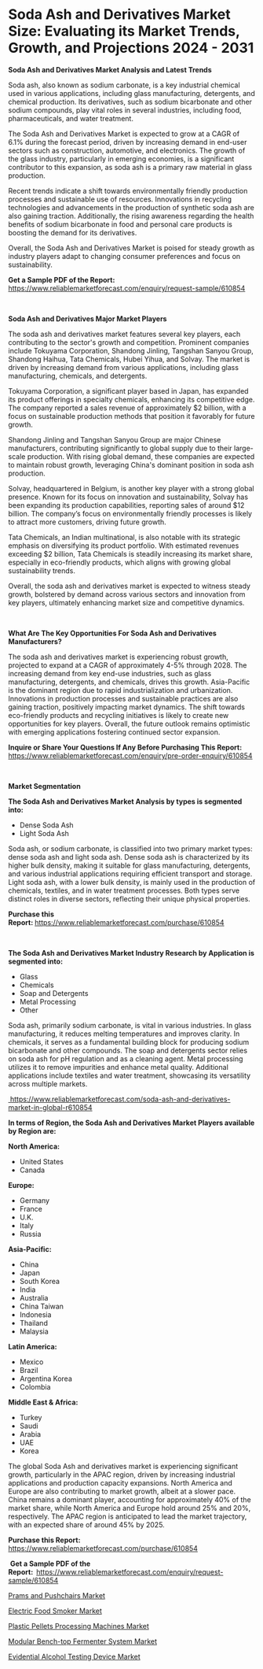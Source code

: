 <p><h1>Soda Ash and Derivatives Market Size: Evaluating its Market Trends, Growth, and Projections 2024 - 2031</h1></p><p><strong>Soda Ash and Derivatives Market Analysis and Latest Trends</strong></p>
<p><p>Soda ash, also known as sodium carbonate, is a key industrial chemical used in various applications, including glass manufacturing, detergents, and chemical production. Its derivatives, such as sodium bicarbonate and other sodium compounds, play vital roles in several industries, including food, pharmaceuticals, and water treatment.</p><p>The Soda Ash and Derivatives Market is expected to grow at a CAGR of 6.1% during the forecast period, driven by increasing demand in end-user sectors such as construction, automotive, and electronics. The growth of the glass industry, particularly in emerging economies, is a significant contributor to this expansion, as soda ash is a primary raw material in glass production.</p><p>Recent trends indicate a shift towards environmentally friendly production processes and sustainable use of resources. Innovations in recycling technologies and advancements in the production of synthetic soda ash are also gaining traction. Additionally, the rising awareness regarding the health benefits of sodium bicarbonate in food and personal care products is boosting the demand for its derivatives.</p><p>Overall, the Soda Ash and Derivatives Market is poised for steady growth as industry players adapt to changing consumer preferences and focus on sustainability.</p></p>
<p><strong>Get a Sample PDF of the Report:&nbsp;</strong> <a href="https://www.reliablemarketforecast.com/enquiry/request-sample/610854?utm_campaign=1140&utm_medium=2&utm_source=Github&utm_content=ia&utm_term=29102024&utm_id=soda-ash-and-derivatives">https://www.reliablemarketforecast.com/enquiry/request-sample/610854</a></p>
<p>&nbsp;</p>
<p><strong>Soda Ash and Derivatives Major Market Players</strong></p>
<p><p>The soda ash and derivatives market features several key players, each contributing to the sector's growth and competition. Prominent companies include Tokuyama Corporation, Shandong Jinling, Tangshan Sanyou Group, Shandong Haihua, Tata Chemicals, Hubei Yihua, and Solvay. The market is driven by increasing demand from various applications, including glass manufacturing, chemicals, and detergents.</p><p>Tokuyama Corporation, a significant player based in Japan, has expanded its product offerings in specialty chemicals, enhancing its competitive edge. The company reported a sales revenue of approximately $2 billion, with a focus on sustainable production methods that position it favorably for future growth.</p><p>Shandong Jinling and Tangshan Sanyou Group are major Chinese manufacturers, contributing significantly to global supply due to their large-scale production. With rising global demand, these companies are expected to maintain robust growth, leveraging China's dominant position in soda ash production.</p><p>Solvay, headquartered in Belgium, is another key player with a strong global presence. Known for its focus on innovation and sustainability, Solvay has been expanding its production capabilities, reporting sales of around $12 billion. The company’s focus on environmentally friendly processes is likely to attract more customers, driving future growth.</p><p>Tata Chemicals, an Indian multinational, is also notable with its strategic emphasis on diversifying its product portfolio. With estimated revenues exceeding $2 billion, Tata Chemicals is steadily increasing its market share, especially in eco-friendly products, which aligns with growing global sustainability trends.</p><p>Overall, the soda ash and derivatives market is expected to witness steady growth, bolstered by demand across various sectors and innovation from key players, ultimately enhancing market size and competitive dynamics.</p></p>
<p>&nbsp;</p>
<p><strong>What Are The Key Opportunities For Soda Ash and Derivatives Manufacturers?</strong></p>
<p><p>The soda ash and derivatives market is experiencing robust growth, projected to expand at a CAGR of approximately 4-5% through 2028. The increasing demand from key end-use industries, such as glass manufacturing, detergents, and chemicals, drives this growth. Asia-Pacific is the dominant region due to rapid industrialization and urbanization. Innovations in production processes and sustainable practices are also gaining traction, positively impacting market dynamics. The shift towards eco-friendly products and recycling initiatives is likely to create new opportunities for key players. Overall, the future outlook remains optimistic with emerging applications fostering continued sector expansion.</p></p>
<p><strong>Inquire or Share Your Questions If Any Before Purchasing This Report:</strong> <a href="https://www.reliablemarketforecast.com/enquiry/pre-order-enquiry/610854?utm_campaign=1140&utm_medium=2&utm_source=Github&utm_content=ia&utm_term=29102024&utm_id=soda-ash-and-derivatives">https://www.reliablemarketforecast.com/enquiry/pre-order-enquiry/610854</a></p>
<p>&nbsp;</p>
<p><strong>Market Segmentation</strong></p>
<p><strong>The Soda Ash and Derivatives Market Analysis by types is segmented into:</strong></p>
<p><ul><li>Dense Soda Ash</li><li>Light Soda Ash</li></ul></p>
<p><p>Soda ash, or sodium carbonate, is classified into two primary market types: dense soda ash and light soda ash. Dense soda ash is characterized by its higher bulk density, making it suitable for glass manufacturing, detergents, and various industrial applications requiring efficient transport and storage. Light soda ash, with a lower bulk density, is mainly used in the production of chemicals, textiles, and in water treatment processes. Both types serve distinct roles in diverse sectors, reflecting their unique physical properties.</p></p>
<p><strong>Purchase this Report:&nbsp;</strong><a href="https://www.reliablemarketforecast.com/purchase/610854?utm_campaign=1140&utm_medium=2&utm_source=Github&utm_content=ia&utm_term=29102024&utm_id=soda-ash-and-derivatives">https://www.reliablemarketforecast.com/purchase/610854</a></p>
<p>&nbsp;</p>
<p><strong>The Soda Ash and Derivatives Market Industry Research by Application is segmented into:</strong></p>
<p><ul><li>Glass</li><li>Chemicals</li><li>Soap and Detergents</li><li>Metal Processing</li><li>Other</li></ul></p>
<p><p>Soda ash, primarily sodium carbonate, is vital in various industries. In glass manufacturing, it reduces melting temperatures and improves clarity. In chemicals, it serves as a fundamental building block for producing sodium bicarbonate and other compounds. The soap and detergents sector relies on soda ash for pH regulation and as a cleaning agent. Metal processing utilizes it to remove impurities and enhance metal quality. Additional applications include textiles and water treatment, showcasing its versatility across multiple markets.</p></p>
<p><a href="https://www.reliablemarketforecast.com/soda-ash-and-derivatives-market-in-global-r610854?utm_campaign=1140&utm_medium=2&utm_source=Github&utm_content=ia&utm_term=29102024&utm_id=soda-ash-and-derivatives">&nbsp;https://www.reliablemarketforecast.com/soda-ash-and-derivatives-market-in-global-r610854</a></p>
<p><strong>In terms of Region, the Soda Ash and Derivatives Market Players available by Region are:</strong></p>
<p>
    <p> <strong> North America: </strong>
        <ul>
            <li>United States</li>
            <li>Canada</li>
        </ul>
        </p> 
    <p> <strong> Europe: </strong>
        <ul>
            <li>Germany</li>
            <li>France</li>
            <li>U.K.</li>
            <li>Italy</li>
            <li>Russia</li>
        </ul>
        </p> 
    <p> <strong> Asia-Pacific: </strong>
        <ul>
            <li>China</li>
            <li>Japan</li>
            <li>South Korea</li>
            <li>India</li>
            <li>Australia</li>
            <li>China Taiwan</li>
            <li>Indonesia</li>
            <li>Thailand</li>
            <li>Malaysia</li>
        </ul>
        </p> 
    <p> <strong> Latin America: </strong>
        <ul>
            <li>Mexico</li>
            <li>Brazil</li>
            <li>Argentina Korea</li>
            <li>Colombia</li>
        </ul>
        </p> 
    <p> <strong> Middle East & Africa: </strong>
        <ul>
            <li>Turkey</li>
            <li>Saudi</li>
            <li>Arabia</li>
            <li>UAE</li>
            <li>Korea</li>
        </ul>
    </p>
    </p>
<p><p>The global Soda Ash and derivatives market is experiencing significant growth, particularly in the APAC region, driven by increasing industrial applications and production capacity expansions. North America and Europe are also contributing to market growth, albeit at a slower pace. China remains a dominant player, accounting for approximately 40% of the market share, while North America and Europe hold around 25% and 20%, respectively. The APAC region is anticipated to lead the market trajectory, with an expected share of around 45% by 2025.</p></p>
<p><strong>Purchase this Report: </strong><a href="https://www.reliablemarketforecast.com/purchase/610854?utm_campaign=1140&utm_medium=2&utm_source=Github&utm_content=ia&utm_term=29102024&utm_id=soda-ash-and-derivatives">https://www.reliablemarketforecast.com/purchase/610854</a></p>
<p>&nbsp;<strong>Get a Sample PDF of the Report:&nbsp;&nbsp;</strong><a href="https://www.reliablemarketforecast.com/enquiry/request-sample/610854?utm_campaign=1140&utm_medium=2&utm_source=Github&utm_content=ia&utm_term=29102024&utm_id=soda-ash-and-derivatives">https://www.reliablemarketforecast.com/enquiry/request-sample/610854</a></p>
<p><strong></strong></p>
<p><p><a href="https://www.linkedin.com/pulse/prams-pushchairs-market-analysis-report-global-insights-region-ccikf?utm_campaign=1140&utm_medium=2&utm_source=Github&utm_content=ia&utm_term=29102024&utm_id=soda-ash-and-derivatives">Prams and Pushchairs Market</a></p><p><a href="https://github.com/deshawnj39lau/Market-Research-Report-List-1/blob/main/electric-food-smoker-market.md?utm_campaign=1140&utm_medium=2&utm_source=Github&utm_content=ia&utm_term=29102024&utm_id=soda-ash-and-derivatives">Electric Food Smoker Market</a></p><p><a href="https://issuu.com/reportprime-2/docs/plastic-pellets-processing-machines_5b8093b15c4c60?utm_campaign=1140&utm_medium=2&utm_source=Github&utm_content=ia&utm_term=29102024&utm_id=soda-ash-and-derivatives">Plastic Pellets Processing Machines Market</a></p><p><a href="https://github.com/b9uxfeyen/Market-Research-Report-List-1/blob/main/modular-bench-top-fermenter-system-market.md?utm_campaign=1140&utm_medium=2&utm_source=Github&utm_content=ia&utm_term=29102024&utm_id=soda-ash-and-derivatives">Modular Bench-top Fermenter System Market</a></p><p><a href="https://issuu.com/reportprime-2/docs/evidential-alcohol-testing-device-m_8960086e13d9c4?utm_campaign=1140&utm_medium=2&utm_source=Github&utm_content=ia&utm_term=29102024&utm_id=soda-ash-and-derivatives">Evidential Alcohol Testing Device Market</a></p></p>